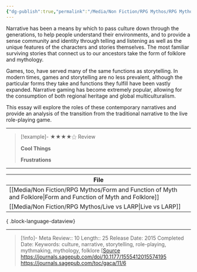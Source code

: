 ```yaml
---
{"dg-publish":true,"permalink":"/Media/Non Fiction/RPG Mythos/RPG Mythos/"}
---
```


Narrative has been a means by which to pass culture down through the generations, to help people understand their environments, and to provide a sense community and identity through telling and listening as well as the unique features of the characters and stories themselves. The most familiar surviving stories that connect us to our ancestors take the form of folklore and mythology. 

Games, too, have served many of the same functions as storytelling. In modern times, games and storytelling are no less prevalent, although the particular forms they take and functions they fulfill have been vastly expanded. Narrative gaming has become extremely popular, allowing for the consumption of both regional heritage and global multiculturalism.

This essay will explore the roles of these contemporary narratives and provide an analysis of the transition from the traditional narrative to the live role-playing game.

---

> [!example]- ★★★★⚝ 
> Review
> 
> **Cool Things**
> 
> **Frustrations**
> 

---

| File                                                                                                               |
| ------------------------------------------------------------------------------------------------------------------ |
| [[Media/Non Fiction/RPG Mythos/Form and Function of Myth and Folklore\|Form and Function of Myth and Folklore]] |
| [[Media/Non Fiction/RPG Mythos/Live vs LARP\|Live vs LARP]]                                                     |

{ .block-language-dataview}

---

> [!info]- Meta
> Review:: 10
> Length:: 25
> Release Date: 2015
> Completed Date:
> Keywords: culture, narrative, storytelling, role-playing, mythmaking, mythology, folklore
> [[Source](<file:///D:\100-109 Media\113 Books\Calibre Portable\Calibre Library\Nicholas G. Cragoe\RPG Mythos_ Narrative Gaming as Mod (1021)\RPG Mythos_ Narrative Gaming as - Nicholas G. Cragoe.pdf>)
> https://journals.sagepub.com/doi/10.1177/1555412015574195
> https://journals.sagepub.com/toc/gaca/11/6